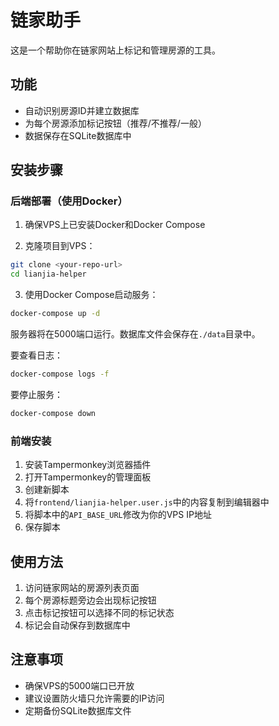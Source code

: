 # 链家助手

这是一个帮助你在链家网站上标记和管理房源的工具。

## 功能

- 自动识别房源ID并建立数据库
- 为每个房源添加标记按钮（推荐/不推荐/一般）
- 数据保存在SQLite数据库中

## 安装步骤

### 后端部署（使用Docker）

1. 确保VPS上已安装Docker和Docker Compose

2. 克隆项目到VPS：
```bash
git clone <your-repo-url>
cd lianjia-helper
```

3. 使用Docker Compose启动服务：
```bash
docker-compose up -d
```

服务器将在5000端口运行。数据库文件会保存在`./data`目录中。

要查看日志：
```bash
docker-compose logs -f
```

要停止服务：
```bash
docker-compose down
```

### 前端安装

1. 安装Tampermonkey浏览器插件
2. 打开Tampermonkey的管理面板
3. 创建新脚本
4. 将`frontend/lianjia-helper.user.js`中的内容复制到编辑器中
5. 将脚本中的`API_BASE_URL`修改为你的VPS IP地址
6. 保存脚本

## 使用方法

1. 访问链家网站的房源列表页面
2. 每个房源标题旁边会出现标记按钮
3. 点击标记按钮可以选择不同的标记状态
4. 标记会自动保存到数据库中

## 注意事项

- 确保VPS的5000端口已开放
- 建议设置防火墙只允许需要的IP访问
- 定期备份SQLite数据库文件
